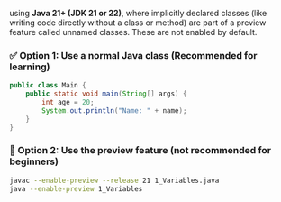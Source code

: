 using **Java 21+ (JDK 21 or 22)**, where implicitly declared classes (like writing code directly without a class or method) are part of a preview feature called unnamed classes. These are not enabled by default.

### ✅ Option 1: Use a normal Java class (Recommended for learning)

```java
public class Main {
    public static void main(String[] args) {
        int age = 20;
        System.out.println("Name: " + name);
    }
}
```

### 🧪 Option 2: Use the preview feature (not recommended for beginners)

```bash
javac --enable-preview --release 21 1_Variables.java
java --enable-preview 1_Variables
```
